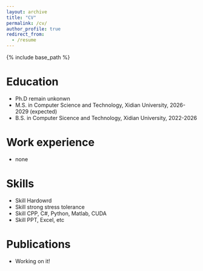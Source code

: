 ```yaml
---
layout: archive
title: "CV"
permalink: /cv/
author_profile: true
redirect_from:
  - /resume
---
```


{% include base_path %}

Education
======
* Ph.D remain unkonwn
* M.S. in Computer Science and Technology, Xidian University, 2026-2029 (expected)
* B.S. in Computer Sicence and Technology, Xidian University, 2022-2026

Work experience
======
* none
  
Skills
======
* Skill Hardowrd
* Skill strong stress tolerance
* Skill CPP, C#, Python, Matlab, CUDA
* Skill PPT, Excel, etc

Publications
======
* Working on it!
  
<!-- Talks
======
  <ul>{% for post in site.talks reversed %}
    {% include archive-single-talk-cv.html  %}
  {% endfor %}</ul> -->
  
<!-- Teaching
======
  <ul>{% for post in site.teaching reversed %}
    {% include archive-single-cv.html %}
  {% endfor %}</ul> -->
  
<!-- Service and leadership
======
* Currently signed in to 43 different slack teams -->
